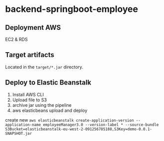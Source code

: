 # backend-springboot-employee

## Deployment AWS

EC2 & RDS

## Target artifacts

Located in the `target/*.jar` directory.

## Deploy to Elastic Beanstalk

1) Install AWS CLI
2) Upload file to S3
3) archive jar using the pipeline
4) aws elasticbeans upload and deploy

create new `aws elasticbeanstalk create-application-version --application-name employeeManager3.0 --version-label * --source-bundle S3Bucket=elasticbeanstalk-eu-west-2-091256785188,S3Key=demo-0.0.1-SNAPSHOT.jar`


